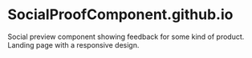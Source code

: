 # SocialProofComponent.github.io
Social preview component showing feedback for some kind of product. Landing page with a responsive design. 
